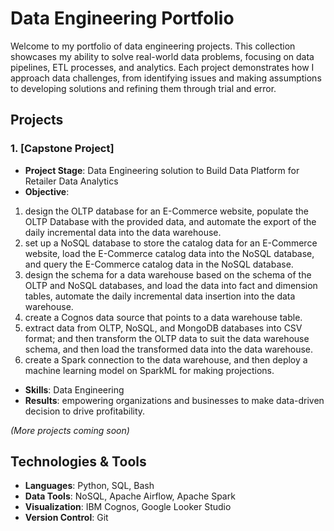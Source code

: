 # Data Engineering Portfolio

Welcome to my portfolio of data engineering projects. This collection showcases my ability to solve real-world data problems, focusing on data pipelines, ETL processes, and analytics. Each project demonstrates how I approach data challenges, from identifying issues and making assumptions to developing solutions and refining them through trial and error.

## Projects
### 1. [Capstone Project]
- **Project Stage**: Data Engineering solution to Build Data Platform for Retailer Data Analytics
- **Objective**:
1. design the OLTP database for an E-Commerce website, populate the OLTP Database with the provided data, and automate the export of the daily incremental data into the data warehouse.
2. set up a NoSQL database to store the catalog data for an E-Commerce website, load the E-Commerce catalog data into the NoSQL database, and query the E-Commerce catalog data in the NoSQL database.
3. design the schema for a data warehouse based on the schema of the OLTP and NoSQL databases, and load the data into fact and dimension tables, automate the daily incremental data insertion into the data warehouse.
4. create a Cognos data source that points to a data warehouse table.
5. extract data from OLTP, NoSQL, and MongoDB databases into CSV format; and then transform the OLTP data to suit the data warehouse schema, and then load the transformed data into the data warehouse.
6. create a Spark connection to the data warehouse, and then deploy a machine learning model on SparkML for making projections.
- **Skills**: Data Engineering
- **Results**: empowering organizations and businesses to make data-driven decision to drive profitability.

*(More projects coming soon)*

## Technologies & Tools
- **Languages**: Python, SQL, Bash
- **Data Tools**: NoSQL, Apache Airflow, Apache Spark
- **Visualization**: IBM Cognos, Google Looker Studio
- **Version Control**: Git
